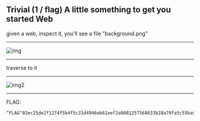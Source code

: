 ## Trivial (1 / flag)	A little something to get you started	Web

given a web, inspect it, you'll see a file "background.png"

---

![img](https://github.com/kevevine/writeups/blob/master/hacker101/A%20little%20something%20to%20get%20you%20started/images/ss1.png)

---

traverse to it

---

![img2](https://github.com/kevevine/writeups/blob/master/hacker101/A%20little%20something%20to%20get%20you%20started/images/ss2.png)

---

FLAG: 
```
^FLAG^02ec25de2f1274f5b4f5c31d4946eb61eef2a9081257568633b28a70fa5c55ba$FLAG$
```

